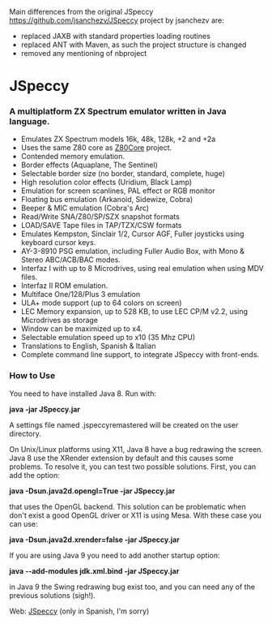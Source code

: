 Main differences from the original JSpeccy https://github.com/jsanchezv/JSpeccy project by jsanchezv are:
* replaced JAXB with standard properties loading routines
* replaced ANT with Maven, as such the project structure is changed
* removed any mentioning of nbproject

# JSpeccy
### A multiplatform ZX Spectrum emulator written in Java language.

* Emulates ZX Spectrum models 16k, 48k, 128k, +2 and +2a
* Uses the same Z80 core as [Z80Core](http://github.com/jsanchezv/Z80Core) project.
* Contended memory emulation.
* Border effects (Aquaplane, The Sentinel)
* Selectable border size (no border, standard, complete, huge)
* High resolution color effects (Uridium, Black Lamp)
* Emulation for screen scanlines, PAL effect or RGB monitor
* Floating bus emulation (Arkanoid, Sidewize, Cobra)
* Beeper & MIC emulation (Cobra's Arc)
* Read/Write SNA/Z80/SP/SZX snapshot formats
* LOAD/SAVE Tape files in TAP/TZX/CSW formats
* Emulates Kempston, Sinclair 1/2, Cursor AGF, Fuller joysticks using keyboard cursor keys.
* AY-3-8910 PSG emulation, including Fuller Audio Box, with Mono & Stereo ABC/ACB/BAC modes.
* Interfaz I with up to 8 Microdrives, using real emulation when using MDV files.
* Interfaz II ROM emulation.
* Multiface One/128/Plus 3 emulation
* ULA+ mode support (up to 64 colors on screen)
* LEC Memory expansion, up to 528 KB, to use LEC CP/M v2.2, using Microdrives as storage
* Window can be maximized up to x4.
* Selectable emulation speed up to x10 (35 Mhz CPU)
* Translations to English, Spanish & Italian
* Complete command line support, to integrate JSpeccy with front-ends.

### How to Use
You need to have installed Java 8. Run with:

**java -jar JSpeccy.jar**

A settings file named .jspeccyremastered will be created on the user directory.

On Unix/Linux platforms using X11, Java 8 have a bug redrawing the screen. Java 8 use
the XRender extension by default and this causes some problems. To resolve it, you can
test two possible solutions. First, you can add the option:

**java -Dsun.java2d.opengl=True -jar JSpeccy.jar**

that uses the OpenGL backend. This solution can be problematic when don't exist a
good OpenGL driver or X11 is using Mesa. With these case you can use:

**java -Dsun.java2d.xrender=false -jar JSpeccy.jar**

If you are using Java 9 you need to add another startup option:

**java --add-modules jdk.xml.bind -jar JSpeccy.jar**

in Java 9 the Swing redrawing bug exist too, and you can need any of the previous
solutions (sigh!).

Web: [JSpeccy](http://jspeccy.speccy.org) (only in Spanish, I'm sorry)
